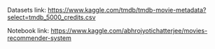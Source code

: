 Datasets link: https://www.kaggle.com/tmdb/tmdb-movie-metadata?select=tmdb_5000_credits.csv

Notebook link: https://www.kaggle.com/abhrojyotichatterjee/movies-recommender-system
